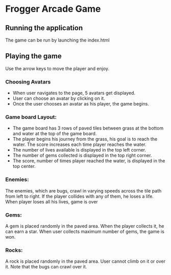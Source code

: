 # Frogger Arcade Game

## Running the application
The game can be run by launching the index.html

## Playing the game
Use the arrow keys to move the player and enjoy.

### Choosing Avatars
- When user navigates to the page, 5 avatars get displayed.
- User can choose an avatar by clicking on it.
- Once the user chooses an avatar as his player, the game begins.

### Game board Layout:
- The game board has 3 rows of paved tiles between grass at the bottom and water at the top of the game board.
- The player begins his journey from the grass, his goal is to reach the water. The score increases each time player reaches the water.
- The number of lives available is displayed in the top left corner.
- The number of gems collected is displayed in the top right corner.
- The score, number of times player reached the water, is displayed in the top center.

### Enemies:
The enemies, which are bugs, crawl in varying speeds across the tile path from left to right.
If the player collides with any of them, he loses a life. When player loses all his lives, game is over

### Gems:
A gem is placed randomly in the paved area. When the player collects it, he can earn a star.
When user collects maximum number of gems, the game is won.

### Rocks:
A rock is placed randomly in the paved area. User cannot climb on it or over it. Note that the bugs can crawl over it.


